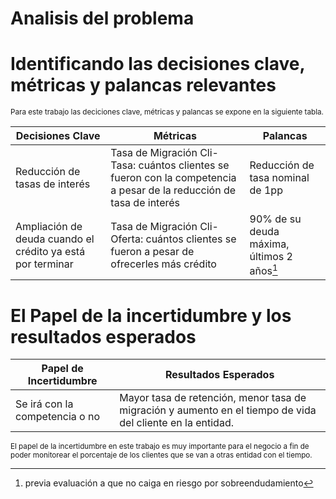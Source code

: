 # Analisis del problema

# Identificando las decisiones clave, métricas y palancas relevantes 

<small>Para este trabajo las deciciones clave, métricas y palancas se expone en la siguiente tabla.</small> 

| **Decisiones Clave**                                         | **Métricas**                                                                   | **Palancas**                                             |
|----------------------------------------------------------------|--------------------------------------------------------------------------------|-----------------------------------------------------------|
| Reducción de tasas de interés                                  | Tasa de Migración Cli-Tasa: cuántos clientes se fueron con la competencia a pesar de la reducción de tasa de interés     | Reducción de tasa nominal de 1pp                           |
| Ampliación de deuda cuando el crédito ya está por terminar      | Tasa de Migración Cli-Oferta: cuántos clientes se fueron a pesar de ofrecerles más crédito                              | 90% de su deuda máxima, últimos 2 años[^1]               |

[^1]: previa evaluación a que no caiga en riesgo por sobreendudamiento


# El Papel de la incertidumbre y los resultados esperados

| Papel de Incertidumbre                  | Resultados Esperados                                                                 |
|-----------------------------------------|--------------------------------------------------------------------------------------|
| Se irá con la competencia o no           | Mayor tasa de retención, menor tasa de migración y aumento en el tiempo de vida del cliente en la entidad. |

<small>El papel de la incertidumbre en este trabajo es muy importante para el negocio a fin de poder monitorear el porcentaje de los clientes que se van a otras entidad con el tiempo.</small> 

